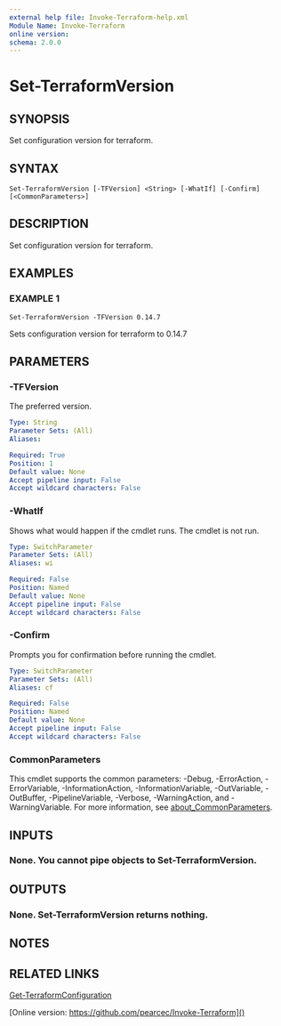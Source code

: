 ```yaml
---
external help file: Invoke-Terraform-help.xml
Module Name: Invoke-Terraform
online version:
schema: 2.0.0
---
```


# Set-TerraformVersion

## SYNOPSIS
Set configuration version for terraform.

## SYNTAX

```
Set-TerraformVersion [-TFVersion] <String> [-WhatIf] [-Confirm] [<CommonParameters>]
```

## DESCRIPTION
Set configuration version for terraform.

## EXAMPLES

### EXAMPLE 1
```
Set-TerraformVersion -TFVersion 0.14.7
```

Sets configuration version for terraform to 0.14.7

## PARAMETERS

### -TFVersion
The preferred version.

```yaml
Type: String
Parameter Sets: (All)
Aliases:

Required: True
Position: 1
Default value: None
Accept pipeline input: False
Accept wildcard characters: False
```

### -WhatIf
Shows what would happen if the cmdlet runs.
The cmdlet is not run.

```yaml
Type: SwitchParameter
Parameter Sets: (All)
Aliases: wi

Required: False
Position: Named
Default value: None
Accept pipeline input: False
Accept wildcard characters: False
```

### -Confirm
Prompts you for confirmation before running the cmdlet.

```yaml
Type: SwitchParameter
Parameter Sets: (All)
Aliases: cf

Required: False
Position: Named
Default value: None
Accept pipeline input: False
Accept wildcard characters: False
```

### CommonParameters
This cmdlet supports the common parameters: -Debug, -ErrorAction, -ErrorVariable, -InformationAction, -InformationVariable, -OutVariable, -OutBuffer, -PipelineVariable, -Verbose, -WarningAction, and -WarningVariable. For more information, see [about_CommonParameters](http://go.microsoft.com/fwlink/?LinkID=113216).

## INPUTS

### None. You cannot pipe objects to Set-TerraformVersion.
## OUTPUTS

### None. Set-TerraformVersion returns nothing.
## NOTES

## RELATED LINKS

[Get-TerraformConfiguration]()

[Online version: https://github.com/pearcec/Invoke-Terraform]()

